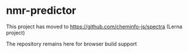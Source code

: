 # nmr-predictor

This project has moved to https://github.com/cheminfo-js/spectra (Lerna project)

The repository remains here for browser build support
